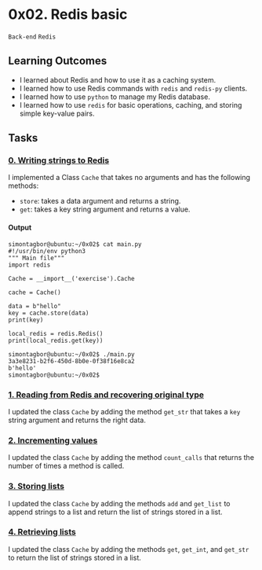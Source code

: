# 0x02. Redis basic
`Back-end` `Redis`

## Learning Outcomes
- I learned about Redis and how to use it as a caching system.
- I learned how to use Redis commands with `redis` and `redis-py` clients.
- I learned how to use `python` to manage my Redis database.
- I learned how to use `redis` for basic operations, caching, and storing simple key-value pairs.


## Tasks

### [0. Writing strings to Redis](./exercise.py)
I implemented a Class `Cache` that takes no arguments and has the following methods:
- `store`: takes a data argument and returns a string.
- `get`: takes a key string argument and returns a value.

#### Output
```
simontagbor@ubuntu:~/0x02$ cat main.py
#!/usr/bin/env python3
""" Main file"""
import redis

Cache = __import__('exercise').Cache

cache = Cache()

data = b"hello"
key = cache.store(data)
print(key)

local_redis = redis.Redis()
print(local_redis.get(key))

simontagbor@ubuntu:~/0x02$ ./main.py
3a3e8231-b2f6-450d-8b0e-0f38f16e8ca2
b'hello'
simontagbor@ubuntu:~/0x02$
```
### [1. Reading from Redis and recovering original type](./exercise.py)
I updated the class `Cache` by adding the method `get_str` that takes a `key` string argument and returns the right data.

### [2. Incrementing values](./exercise.py)
I updated the class `Cache` by adding the method `count_calls` that returns the number of times a method is called.

### [3. Storing lists](./exercise.py)
I updated the class `Cache` by adding the methods `add` and `get_list` to append strings to a list and return the list of strings stored in a list.

### [4. Retrieving lists](./exercise.py)
I updated the class `Cache` by adding the methods `get`, `get_int`, and `get_str` to return the list of strings stored in a list.

